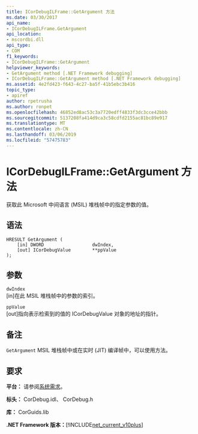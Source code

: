 ```yaml
---
title: ICorDebugILFrame::GetArgument 方法
ms.date: 03/30/2017
api_name:
- ICorDebugILFrame.GetArgument
api_location:
- mscordbi.dll
api_type:
- COM
f1_keywords:
- ICorDebugILFrame::GetArgument
helpviewer_keywords:
- GetArgument method [.NET Framework debugging]
- ICorDebugILFrame::GetArgument method [.NET Framework debugging]
ms.assetid: 4e2fd423-f643-4c27-ba5f-41b5ebc3b416
topic_type:
- apiref
author: rpetrusha
ms.author: ronpet
ms.openlocfilehash: 46852ed8ac53c3a7720edff4833f3dc3cce42bbb
ms.sourcegitcommit: 5137208fa414d9ca3c58cdfd2155ac81bc89e917
ms.translationtype: MT
ms.contentlocale: zh-CN
ms.lasthandoff: 03/06/2019
ms.locfileid: "57475783"
---
```

# <a name="icordebugilframegetargument-method"></a>ICorDebugILFrame::GetArgument 方法
获取此 Microsoft 中间语言 (MSIL) 堆栈帧中的指定参数的值。  
  
## <a name="syntax"></a>语法  
  
```  
HRESULT GetArgument (  
    [in] DWORD                  dwIndex,  
    [out] ICorDebugValue        **ppValue  
);  
```  
  
## <a name="parameters"></a>参数  
 `dwIndex`  
 [in]在此 MSIL 堆栈帧中的参数的索引。  
  
 `ppValue`  
 [out]指向表示检索到的值的 ICorDebugValue 对象的地址的指针。  
  
## <a name="remarks"></a>备注  
 `GetArgument` MSIL 堆栈帧中或在实时 (JIT) 编译帧中，可以使用方法。  
  
## <a name="requirements"></a>要求  
 **平台：** 请参阅[系统需求](../../../../docs/framework/get-started/system-requirements.md)。  
  
 **标头：** CorDebug.idl、 CorDebug.h  
  
 **库：** CorGuids.lib  
  
 **.NET Framework 版本：**[!INCLUDE[net_current_v10plus](../../../../includes/net-current-v10plus-md.md)]
